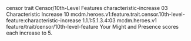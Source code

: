 <ability>
  <metadata>
    <class>censor</class>
    <feature_type>trait</feature_type>
    <file_dpath>Censor/10th-Level Features</file_dpath>
    <item_id>characteristic-increase</item_id>
    <item_index>03</item_index>
    <item_name>Characteristic Increase</item_name>
    <level>10</level>
    <scc>mcdm.heroes.v1:feature.trait.censor.10th-level-feature:characteristic-increase</scc>
    <scdc>1.1.1:5.1.3.4:03</scdc>
    <source>mcdm.heroes.v1</source>
    <type>feature/trait/censor/10th-level-feature</type>
  </metadata>
  <effects>
    <effect type="mundane">Your Might and Presence scores each increase to 5.</effect>
  </effects>
</ability>
